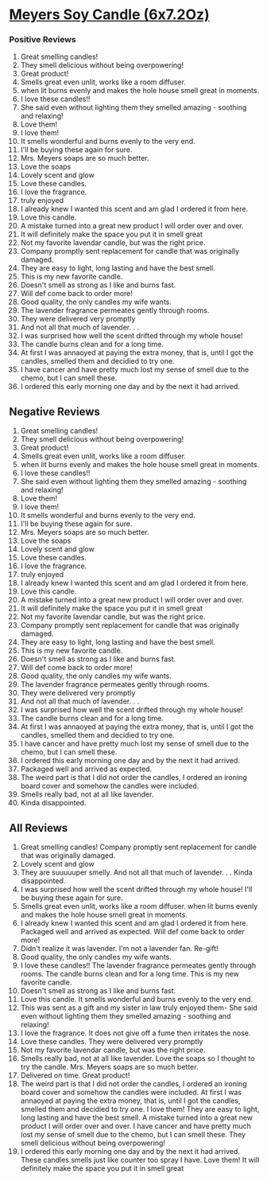 # [Meyers Soy Candle (6x7.2Oz)](https://products.checkmycream.com/products/Meyers-Soy-Candle-(6x7.2Oz).html)

### Positive Reviews

<ol>
      <li>Great smelling candles!  </li>
      <li>They smell delicious without being overpowering!</li>
      <li>Great product!</li>
      <li>Smells great even unlit, works like a room diffuser.</li>
      <li>when lit burns evenly and makes the hole house smell great in moments.</li>
      <li>I love these candles!!</li>
      <li>She said even without lighting them they smelled amazing - soothing and relaxing!</li>
      <li>Love them!</li>
      <li>I love them!  </li>
      <li>It smells wonderful and burns evenly to the very end.</li>
      <li>I&#x27;ll be buying these again for sure.</li>
      <li>Mrs. Meyers soaps are so much better.</li>
      <li>Love the soaps</li>
      <li>Lovely scent and glow</li>
      <li>Love these candles.  </li>
      <li>I love the fragrance.</li>
      <li>truly enjoyed</li>
      <li>I already knew I wanted this scent and am glad I ordered it from here.</li>
      <li>Love this candle.</li>
      <li>A mistake turned into a great new product I will order over and over.  </li>
      <li>It will definitely make the space you put it in smell great</li>
      <li>Not my favorite lavendar candle, but was the right price.</li>
      <li>Company promptly sent replacement for candle that was originally damaged.</li>
      <li>They are easy to light, long lasting and have the best smell.  </li>
      <li>This is my new favorite candle.</li>
      <li>Doesn&#x27;t smell as strong as I like and burns fast.</li>
      <li>Will def come back to order more!</li>
      <li>Good quality, the only candles my wife wants.</li>
      <li>The lavender fragrance permeates gently through rooms.  </li>
      <li>They were delivered very promptly</li>
      <li>And not all that much of lavender. . .</li>
      <li>I was surprised how well the scent drifted through my whole house!</li>
      <li>The candle burns clean and for a long time.  </li>
      <li>At first I was annaoyed at paying the extra money, that is, until I got the candles, smelled them and decidied to try one.  </li>
      <li>I have cancer and have pretty much lost my sense of smell due to the chemo, but I can smell these.  </li>
      <li>I ordered this early morning one day and by the next it had arrived.</li>
</ol>


<h2>Negative Reviews</h2>
<ol>
<li> Great smelling candles!  </li>
<li> They smell delicious without being overpowering!</li>
<li> Great product!</li>
<li> Smells great even unlit, works like a room diffuser.</li>
<li> when lit burns evenly and makes the hole house smell great in moments.</li>
<li> I love these candles!!</li>
<li> She said even without lighting them they smelled amazing - soothing and relaxing!</li>
<li> Love them!</li>
<li> I love them!  </li>
<li> It smells wonderful and burns evenly to the very end.</li>
<li> I&#x27;ll be buying these again for sure.</li>
<li> Mrs. Meyers soaps are so much better.</li>
<li> Love the soaps</li>
<li> Lovely scent and glow</li>
<li> Love these candles.  </li>
<li> I love the fragrance.</li>
<li> truly enjoyed</li>
<li> I already knew I wanted this scent and am glad I ordered it from here.</li>
<li> Love this candle.</li>
<li> A mistake turned into a great new product I will order over and over.  </li>
<li> It will definitely make the space you put it in smell great</li>
<li> Not my favorite lavendar candle, but was the right price.</li>
<li> Company promptly sent replacement for candle that was originally damaged.</li>
<li> They are easy to light, long lasting and have the best smell.  </li>
<li> This is my new favorite candle.</li>
<li> Doesn&#x27;t smell as strong as I like and burns fast.</li>
<li> Will def come back to order more!</li>
<li> Good quality, the only candles my wife wants.</li>
<li> The lavender fragrance permeates gently through rooms.  </li>
<li> They were delivered very promptly</li>
<li> And not all that much of lavender. . .</li>
<li> I was surprised how well the scent drifted through my whole house!</li>
<li> The candle burns clean and for a long time.  </li>
<li> At first I was annaoyed at paying the extra money, that is, until I got the candles, smelled them and decidied to try one.  </li>
<li> I have cancer and have pretty much lost my sense of smell due to the chemo, but I can smell these.  </li>
<li> I ordered this early morning one day and by the next it had arrived.</li>
<li> Packaged well and arrived as expected.</li>
<li> The weird part is that I did not order the candles, I ordered an ironing board cover and somehow the candles were included.  </li>
<li> Smells really bad, not at all like lavender.</li>
<li> Kinda disappointed.</li>
</ol>

<h2>All Reviews</h2>

<ol>
    <li> Great smelling candles!  Company promptly sent replacement for candle that was originally damaged.</li>
    <li> Lovely scent and glow</li>
    <li> They are suuuuuper smelly. And not all that much of lavender. . . Kinda disappointed.</li>
    <li> I was surprised how well the scent drifted through my whole house! I&#x27;ll be buying these again for sure.</li>
    <li> Smells great even unlit, works like a room diffuser. when lit burns evenly and makes the hole house smell great in moments.</li>
    <li> I already knew I wanted this scent and am glad I ordered it from here. Packaged well and arrived as expected. Will def come back to order more!</li>
    <li> Didn&#x27;t realize it was lavender.  I&#x27;m not a lavender fan.  Re-gift!</li>
    <li> Good quality, the only candles my wife wants.</li>
    <li> I love these candles!! The lavender fragrance permeates gently through rooms.  The candle burns clean and for a long time.  This is my new favorite candle.</li>
    <li> Doesn&#x27;t smell as strong as I like and burns fast.</li>
    <li> Love this candle. It smells wonderful and burns evenly to the very end.</li>
    <li> This was sent as a gift and my sister in law truly enjoyed them- She said even without lighting them they smelled amazing - soothing and relaxing!</li>
    <li> I love the fragrance. It does not give off a fume then irritates the nose.</li>
    <li> Love these candles.  They were delivered very promptly</li>
    <li> Not my favorite lavendar candle, but was the right price.</li>
    <li> Smells really bad, not at all like lavender. Love the soaps so I thought to try the candle.  Mrs. Meyers soaps are so much better.</li>
    <li> Delivered on time. Great product!</li>
    <li> The weird part is that I did not order the candles, I ordered an ironing board cover and somehow the candles were included.  At first I was annaoyed at paying the extra money, that is, until I got the candles, smelled them and decidied to try one.  I love them!  They are easy to light, long lasting and have the best smell.  A mistake turned into a great new product I will order over and over.  I have cancer and have pretty much lost my sense of smell due to the chemo, but I can smell these.  They smell delicious without being overpowering!</li>
    <li> I ordered this early morning one day and by the next it had arrived. These candles smells just like counter too spray I have. Love them! It will definitely make the space you put it in smell great</li>
</ol>




